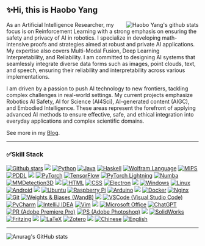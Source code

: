 ## ✨Hi, this is Haobo Yang

<img align="right" src="https://github-readme-stats.vercel.app/api/top-langs/?username=yhbcode000&layout=compact&theme=dark&hide=html" alt="Haobo Yang's github stats"/>

As an Artificial Intelligence Researcher, my focus is on Reinforcement Learning with a strong emphasis on ensuring the safety and privacy of AI in robotics. I specialize in developing math-intensive proofs and strategies aimed at robust and private AI applications. My expertise also covers Multi-Modal Fusion, Deep Learning Interpretability, and Reliability. I am committed to designing AI systems that seamlessly integrate diverse data forms such as images, point clouds, text, and speech, ensuring their reliability and interpretability across various implementations.

I am driven by a passion to push AI technology to new frontiers, tackling complex challenges in real-world settings. My current projects emphasize Robotics AI Safety, AI for Science (AI4Sci), AI-generated content (AIGC), and Embodied Intelligence. These areas represent the forefront of applying advanced AI methods to ensure effective, safe, and ethical integration into everyday applications and complex scientific domains.

See more in my [Blog](https://discover304.top).

---

### ✅Skill Stack

[![Github stars](https://img.shields.io/github/stars/yhbcode000.svg?style=flat-square&label=⭐Star)](https://github.com/yhbcode000?tab=repositories)
![](https://img.shields.io/badge/-&-39C5BB?style=flat-square)
[![Python](https://img.shields.io/badge/-Python-3776AB?style=flat-square&logo=python&logoColor=ffffff)](https://www.python.org/)
[![Java](https://img.shields.io/badge/-Java-007396?style=flat-square&logo=openjdk&logoColor=ffffff)](https://www.java.com/)
[![Haskell](https://img.shields.io/badge/-Haskell-5D4F85?style=flat-square&logo=haskell&logoColor=white)](https://www.haskell.org/)
[![Wolfram Language](https://img.shields.io/badge/-Wolfram%20Language-DD1100?style=flat-square&logo=wolfram&logoColor=white)](https://www.wolfram.com/language/)
[![MIPS](https://img.shields.io/badge/-MIPS-FFA500?style=flat-square&logo=mips&logoColor=white)](https://www.mips.com/)
[![PDDL](https://img.shields.io/badge/-PDDL-007396?style=flat-square&logo=pddl&logoColor=white)](https://en.wikipedia.org/wiki/Planning_Domain_Definition_Language)
![](https://img.shields.io/badge/-&-39C5BB?style=flat-square)
[![PyTorch](https://img.shields.io/badge/-PyTorch-e74a2b?style=flat-square&logo=PyTorch&logoColor=fff)](https://pytorch.org/)
[![TensorFlow](https://img.shields.io/badge/-TensorFlow-ff6f00?style=flat-square&logo=tensorflow&logoColor=white)](https://www.tensorflow.org/)
[![PyTorch Lightning](https://img.shields.io/badge/-PyTorch%20Lightning-792EE5?style=flat-square&logo=pytorchlightning&logoColor=white)](https://www.pytorchlightning.ai/)
[![Numba](https://img.shields.io/badge/-Numba-00A3E0?style=flat-square&logo=numba&logoColor=white)](https://numba.pydata.org/)
[![MMDetection3D](https://img.shields.io/badge/-MMDetection3D-0078D4?style=flat-square&logo=open3d&logoColor=white)](https://github.com/open-mmlab/mmdetection3d)
![](https://img.shields.io/badge/-&-39C5BB?style=flat-square)
[![HTML](https://img.shields.io/badge/-HTML5-e34f26?style=flat-square&logo=HTML5&logoColor=fff)](https://html.spec.whatwg.org)
[![CSS](https://img.shields.io/badge/-CSS3-1572B6?style=flat-square&logo=css3&logoColor=white)](https://www.w3.org/Style/CSS/)
[![Electron](https://img.shields.io/badge/-Electron-47848F?style=flat-square&logo=electron&logoColor=white)](https://www.electronjs.org/)
![](https://img.shields.io/badge/-&-39C5BB?style=flat-square)
[![Windows](https://img.shields.io/badge/-Windows-0078D6?style=flat-square&logo=windows&logoColor=white)](https://www.microsoft.com/windows)
[![Linux](https://img.shields.io/badge/-Linux-333333?style=flat-square&logo=linux&logoColor=white)](https://www.linuxfoundation.org/)
[![Android](https://img.shields.io/badge/-Android-3DDC84?style=flat-square&logo=android&logoColor=white)](https://www.android.com/)
![](https://img.shields.io/badge/-&-39C5BB?style=flat-square)
[![Ubuntu](https://img.shields.io/badge/-Ubuntu-E95420?style=flat-square&logo=ubuntu&logoColor=white)](https://ubuntu.com/)
[![Raspberry Pi](https://img.shields.io/badge/-Raspberry%20Pi-A22846?style=flat-square&logo=raspberrypi&logoColor=white)](https://www.raspberrypi.org/)
[![Arduino](https://img.shields.io/badge/-Arduino-00979D?style=flat-square&logo=arduino&logoColor=white)](https://www.arduino.cc/)
![](https://img.shields.io/badge/-&-39C5BB?style=flat-square)
[![Docker](https://img.shields.io/badge/-Docker-2496ED?style=flat-square&logo=docker&logoColor=ffffff)](#)
[![Nginx](https://img.shields.io/badge/-Nginx-009639?style=flat-square&logo=Nginx&logoColor=white)](http://nginx.org/)
[![Git](https://img.shields.io/badge/-Git-f05032?style=flat-square&logo=git&logoColor=white)](https://git-scm.com/)
[![Weights & Biases (WandB)](https://img.shields.io/badge/-WandB-FE7A16?style=flat-square&logo=wandb&logoColor=white)](https://wandb.ai/)
![](https://img.shields.io/badge/-&-39C5BB?style=flat-square)
[![VSCode (Visual Studio Code)](https://img.shields.io/badge/-VSCode-007ACC?style=flat-square&logo=visualstudiocode&logoColor=white)](https://code.visualstudio.com/)
[![PyCharm](https://img.shields.io/badge/-PyCharm-000000?style=flat-square&logo=pycharm&logoColor=white)](https://www.jetbrains.com/pycharm/)
[![IntelliJ IDEA](https://img.shields.io/badge/-IntelliJ%20IDEA-000000?style=flat-square&logo=intellijidea&logoColor=white)](https://www.jetbrains.com/idea/)
[![Vim](https://img.shields.io/badge/-Vim-019733?style=flat-square&logo=vim&logoColor=white)](https://www.vim.org/)
![](https://img.shields.io/badge/-&-39C5BB?style=flat-square)
[![Microsoft Office](https://img.shields.io/badge/-Microsoft%20Office-D83B01?style=flat-square&logo=microsoftoffice&logoColor=white)](https://www.office.com/)
[![ChatGPT](https://img.shields.io/badge/-ChatGPT-008080?style=flat-square&logo=openai&logoColor=white)](https://openai.com/chatgpt/)
[![PR (Adobe Premiere Pro)](https://img.shields.io/badge/-Premiere%20Pro-9999FF?style=flat-square&logo=adobepremierepro&logoColor=white)](https://www.adobe.com/products/premiere.html)
[![PS (Adobe Photoshop)](https://img.shields.io/badge/-Photoshop-31A8FF?style=flat-square&logo=adobephotoshop&logoColor=white)](https://www.adobe.com/products/photoshop.html)
![](https://img.shields.io/badge/-&-39C5BB?style=flat-square)
[![SolidWorks](https://img.shields.io/badge/-SolidWorks-FFD500?style=flat-square&logo=solidworks&logoColor=black)](https://www.solidworks.com/)
[![Fritzing](https://img.shields.io/badge/-Fritzing-9C27B0?style=flat-square&logo=fritzing&logoColor=white)](https://fritzing.org/)
![](https://img.shields.io/badge/-&-39C5BB?style=flat-square)
[![LaTeX](https://img.shields.io/badge/-LaTeX-008080?style=flat-square&logo=latex&logoColor=white)](https://www.latex-project.org/)
[![Zotero](https://img.shields.io/badge/-Zotero-CC2936?style=flat-square&logo=zotero&logoColor=white)](https://www.zotero.org/)
![](https://img.shields.io/badge/-&-39C5BB?style=flat-square)
[![Chinese](https://img.shields.io/badge/-Chinese-DE2910?style=flat-square&logo=china&logoColor=white)](#)
[![English](https://img.shields.io/badge/-English-1C4079?style=flat-square&logo=unitedkingdom&logoColor=white)](#)

---

![Anurag's GitHub stats](https://github-readme-stats.vercel.app/api?username=YHBCODE000&show_icons=true&theme=radical)

